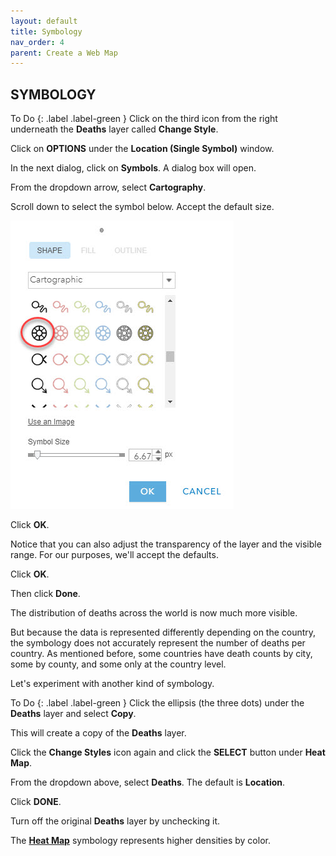 ```yaml
---
layout: default
title: Symbology
nav_order: 4
parent: Create a Web Map
---
```


## SYMBOLOGY

To Do
{: .label .label-green }
Click on the third icon from the right underneath the **Deaths** layer called **Change Style**.

Click on **OPTIONS** under the **Location (Single Symbol)** window.

In the next dialog, click on **Symbols**.
A dialog box will open.

From the dropdown arrow, select **Cartography**.

Scroll down to select the symbol below. Accept the default size.

![cartoSymbol.jpg](https://raw.githubusercontent.com/fiddleHeads/intro-AGOL/master/cartoSymbol.jpg)

Click **OK**.

Notice that you can also adjust the transparency of the layer and the visible range. 
For our purposes, we'll accept the defaults.

Click **OK**.

Then click **Done**.

The distribution of deaths across the world is now much more visible.

But because the data is represented differently depending on the country, the symbology does not accurately represent the number of deaths per country. As mentioned before, some countries have death counts by city, some by county, and some only at the country level.

Let's experiment with another kind of symbology.

To Do
{: .label .label-green }
Click the ellipsis (the three dots) under the **Deaths** layer and select **Copy**.

This will create a copy of the **Deaths** layer. 

Click the **Change Styles** icon again and click the **SELECT** button under **Heat Map**.

From the dropdown above, select **Deaths**. The default is **Location**.

Click **DONE**.

Turn off the original **Deaths** layer by unchecking it.

The [**Heat Map**](https://www.gislounge.com/heat-maps-in-gis/) symbology represents higher densities by color.
